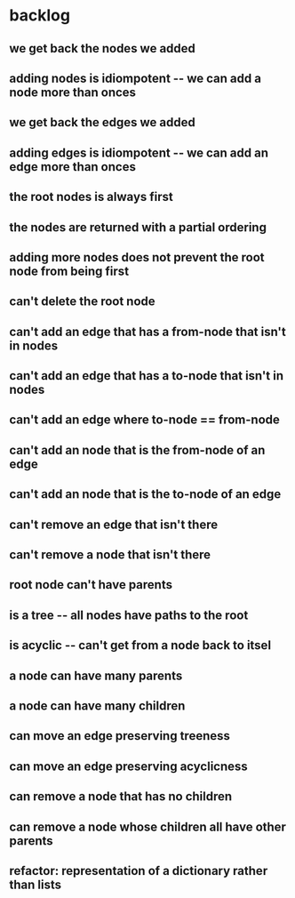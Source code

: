 # backlog

## we get back the nodes we added 
## adding nodes is idiompotent -- we can add a node more than onces
## we get back the edges we added 
## adding edges is idiompotent -- we can add an edge more than onces
## the root nodes is always first 
## the nodes are returned with a partial ordering
## adding more nodes does not prevent the root node from being first
## can't delete the root node
## can't add an edge that has a from-node that isn't in nodes
## can't add an edge that has a to-node that isn't in nodes
## can't add an edge where to-node == from-node
## can't add an node that is the from-node of an edge
## can't add an node that is the to-node of an edge
## can't remove an edge that isn't there
## can't remove a node that isn't there
## root node can't have parents
## is a tree -- all nodes have paths to the root
## is acyclic -- can't get from a node back to itsel
## a node can have many parents
## a node can have many children
## can move an edge preserving treeness 
## can move an edge preserving acyclicness
## can remove a node that has no children 
## can remove a node whose children all have other parents
## refactor: representation of a dictionary rather than lists

